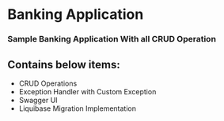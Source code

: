 # Banking Application

### Sample Banking Application With all CRUD Operation
## Contains below items:
  * CRUD Operations
  * Exception Handler with Custom Exception
  * Swagger UI
  * Liquibase Migration Implementation
